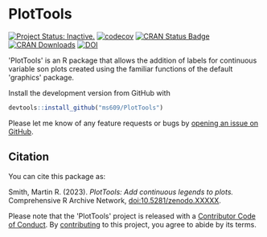 # PlotTools

[![Project Status: Inactive.](https://www.repostatus.org/badges/latest/inactive.svg)](https://www.repostatus.org/#project-statuses)
[![codecov](https://codecov.io/gh/ms609/PlotTools/branch/master/graph/badge.svg)](https://app.codecov.io/gh/ms609/PlotTools)
[![CRAN Status Badge](https://www.r-pkg.org/badges/version/PlotTools)](https://cran.r-project.org/package=PlotTools)
[![CRAN Downloads](https://cranlogs.r-pkg.org/badges/PlotTools)](https://cran.r-project.org/package=PlotTools)
[![DOI](https://zenodo.org/badge/XXXXXXX.svg)](https://zenodo.org/badge/latestdoi/XXXXXXXXXX)


'PlotTools' is an R package that allows the addition of labels for continuous
variable son plots created
using the familiar functions of the default 'graphics' package.

Install the development version from GitHub with
```r
devtools::install_github("ms609/PlotTools")
```

Please let me know of any feature requests or bugs by [opening an 
issue on GitHub](https://github.com/ms609/PlotTools/issues/).


## Citation

You can cite this package as:

Smith, Martin R. (2023). _PlotTools: Add continuous legends to plots._
Comprehensive R Archive Network, 
[doi:10.5281/zenodo.XXXXX](https://dx.doi.org/10.5281/zenodo.XXXXXXX).


Please note that the 'PlotTools' project is released with a
[Contributor Code of Conduct](https://ms609.github.io/packages/CODE_OF_CONDUCT.html).
By [contributing](https://ms609.github.io/packages/CONTRIBUTING.html) to this project, you agree to abide by its terms.
